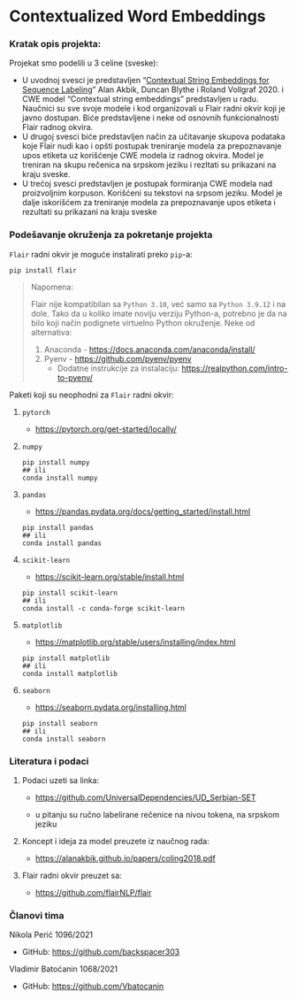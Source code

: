# Contextualized Word Embeddings


### Kratak opis projekta:

Projekat smo podelili u 3 celine (sveske):

- U uvodnoj svesci je predstavljen “[Contextual String Embeddings for Sequence Labeling](chrome-extension://efaidnbmnnnibpcajpcglclefindmkaj/https://alanakbik.github.io/papers/coling2018.pdf)” Alan Akbik, Duncan Blythe i Roland Vollgraf 2020. i CWE model “Contextual string embeddings” predstavljen u radu. Naučnici su sve svoje modele i kod organizovali u Flair radni okvir koji je javno dostupan. Biće predstavljene i neke od osnovnih funkcionalnosti Flair radnog okvira.
- U drugoj svesci biće predstavljen način za učitavanje skupova podataka koje Flair nudi kao i opšti postupak treniranje modela za prepoznavanje upos etiketa uz korišćenje CWE modela iz radnog okvira. Model je treniran na skupu rečenica na srpskom jeziku i rezltati su prikazani na kraju sveske.
- U trećoj svesci predstavljen je postupak formiranja CWE modela nad proizvoljnim korpuson. Korišćeni su tekstovi na srpsom jeziku. Model je dalje iskorišćem za treniranje modela za prepoznavanje upos etiketa i rezultati su prikazani na kraju sveske



### Podešavanje okruženja za pokretanje projekta

`Flair` radni okvir je moguće instalirati preko `pip`-a:

```shell
pip install flair
```

> Napomena:
>
> Flair nije kompatibilan sa `Python 3.10`, već samo sa `Python 3.9.12` i na dole. Tako da u koliko imate noviju verziju Python-a, potrebno je da na bilo koji način podignete virtuelno Python okruženje. Neke od alternativa: 
>
> 1. Anaconda - https://docs.anaconda.com/anaconda/install/
> 2. Pyenv - https://github.com/pyenv/pyenv
>     - Dodatne instrukcije za instalaciju: https://realpython.com/intro-to-pyenv/

Paketi koji su neophodni za `Flair` radni okvir:

1. `pytorch`

    - https://pytorch.org/get-started/locally/

2. `numpy`

    ```shell
    pip install numpy
    ## ili
    conda install numpy
    ```

3. `pandas`

    - https://pandas.pydata.org/docs/getting_started/install.html

    ```shell
    pip install pandas
    ## ili
    conda install pandas
    ```

4. `scikit-learn`

    - https://scikit-learn.org/stable/install.html

    ```shell
    pip install scikit-learn
    ## ili
    conda install -c conda-forge scikit-learn
    ```

5. `matplotlib`

    - https://matplotlib.org/stable/users/installing/index.html

    ```shell
    pip install matplotlib
    ## ili
    conda install matplotlib
    ```

6. `seaborn`

    - https://seaborn.pydata.org/installing.html

    ```shell
    pip install seaborn
    ## ili
    conda install seaborn
    ```



### Literatura i podaci

1. Podaci uzeti sa linka:

	- https://github.com/UniversalDependencies/UD_Serbian-SET
	
	- u pitanju su ručno labelirane rečenice na nivou tokena, na srpskom jeziku

2. Koncept i ideja za model preuzete iz naučnog rada:
    - https://alanakbik.github.io/papers/coling2018.pdf
3. Flair radni okvir preuzet sa:
    - https://github.com/flairNLP/flair



### Članovi tima

Nikola Perić 1096/2021

- GitHub: https://github.com/backspacer303

Vladimir Batoćanin 1068/2021

- GitHub: https://github.com/Vbatocanin



